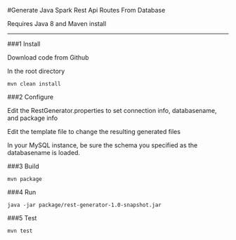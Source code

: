 #Generate Java Spark Rest Api Routes From Database

Requires Java 8 and Maven install


***

###1 Install

   Download code from Github

   In the root directory
   
```
mvn clean install
```
###2 Configure

Edit the RestGenerator.properties to set connection info, databasename, and package info

Edit the template file to change the resulting generated files

In your MySQL instance, be sure the schema you specified as the databasename is loaded.

###3 Build

```
mvn package
```

###4 Run

```
java -jar package/rest-generator-1.0-snapshot.jar
```

###5 Test

```
mvn test
```